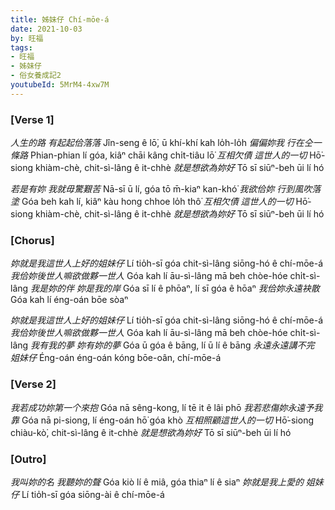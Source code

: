 ```yaml
---
title: 姊妹仔 Chí-mōe-á
date: 2021-10-03
by: 旺福
tags:
- 旺福
- 姊妹仔
- 俗女養成記2
youtubeId: 5MrM4-4xw7M
---
```


### [Verse 1]

*人生的路 有起起佮落落*
Jîn-seng ê lō͘, ū khí-khí kah lo̍h-lo̍h
*偏偏妳我 行在仝一條路*
Phian-phian lí góa, kiâⁿ chāi kâng chi̍t-tiâu lō͘
*互相欠債 這世人的一切*
Hō͘-siong khiàm-chè, chit-sì-lâng ê it-chhè
*就是想欲為妳好*
Tō sī siūⁿ-beh ūi lí hó

*若是有妳 我就毋驚艱苦*
Nā-sī ū lí, góa tō m̄-kiaⁿ kan-khó͘
*我欲佮妳 行到風吹落塗*
Góa beh kah lí, kiâⁿ kàu hong chhoe lo̍h thô͘
*互相欠債 這世人的一切*
Hō͘-siong khiàm-chè, chit-sì-lâng ê it-chhè
*就是想欲為妳好*
Tō sī siūⁿ-beh ūi lí hó

### [Chorus]

*妳就是我這世人上好的姐妹仔*
Lí tio̍h-sī góa chit-sì-lâng siōng-hó ê chí-mōe-á
*我佮妳後世人嘛欲做夥一世人*
Góa kah lí āu-sì-lâng mā beh chòe-hóe chi̍t-sì-lâng
*我是妳的伴 妳是我的岸*
Góa sī lí ê phōaⁿ, lí sī góa ê hōaⁿ
*我佮妳永遠袂散*
Góa kah lí éng-oán bōe sòaⁿ

*妳就是我這世人上好的姐妹仔*
Lí tio̍h-sī góa chit-sì-lâng siōng-hó ê chí-mōe-á
*我佮妳後世人嘛欲做夥一世人*
Góa kah lí āu-sì-lâng mā beh chòe-hóe chi̍t-sì-lâng
*我有我的夢 妳有妳的夢*
Góa ū góa ê bāng, lí ū lí ê bāng
*永遠永遠講不完 姐妹仔*
Éng-oán éng-oán kóng bōe-oân, chí-mōe-á

### [Verse 2]

*我若成功妳第一个來抱*
Góa nā sêng-kong, lí tē it ê lâi phō
*我若悲傷妳永遠予我靠*
Góa nā pi-siong, lí éng-oán hō͘ góa khò
*互相照顧這世人的一切*
Hō͘-siong chiàu-kò͘, chit-sì-lâng ê it-chhè
*就是想欲為妳好*
Tō sī siūⁿ-beh ūi lí hó

### [Outro]

*我叫妳的名 我聽妳的聲*
Góa kiò lí ê miâ, góa thiaⁿ lí ê siaⁿ
*妳就是我上愛的 姐妹仔*
Lí tio̍h-sī góa siōng-ài ê chí-mōe-á
